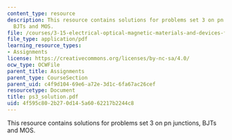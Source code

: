 ```yaml
---
content_type: resource
description: This resource contains solutions for problems set 3 on pn junctions,
  BJTs and MOS.
file: /courses/3-15-electrical-optical-magnetic-materials-and-devices-fall-2006/4f595c802b270d145a6062217b2244c8_ps3_solution.pdf
file_type: application/pdf
learning_resource_types:
- Assignments
license: https://creativecommons.org/licenses/by-nc-sa/4.0/
ocw_type: OCWFile
parent_title: Assignments
parent_type: CourseSection
parent_uid: c4f9d104-69e6-a72e-3d1c-6fa67ac26cef
resourcetype: Document
title: ps3_solution.pdf
uid: 4f595c80-2b27-0d14-5a60-62217b2244c8
---
```

This resource contains solutions for problems set 3 on pn junctions, BJTs and MOS.